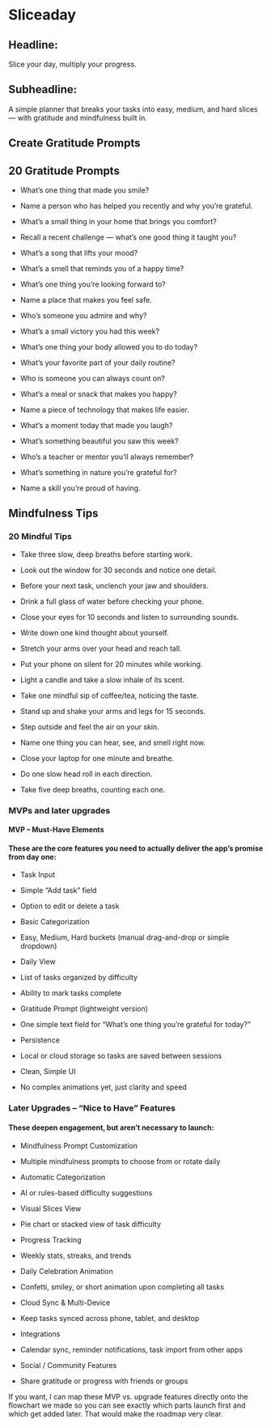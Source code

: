 # Sliceaday 


## Headline:
Slice your day, multiply your progress.

## Subheadline:
A simple planner that breaks your tasks into easy, medium, and hard slices — with gratitude and mindfulness built in.


## Create Gratitude Prompts

## 20 Gratitude Prompts
* What’s one thing that made you smile?


* Name a person who has helped you recently and why you’re grateful.


* What’s a small thing in your home that brings you comfort?


* Recall a recent challenge — what’s one good thing it taught you?


* What’s a song that lifts your mood?


* What’s a smell that reminds you of a happy time?


* What’s one thing you’re looking forward to?


* Name a place that makes you feel safe.


* Who’s someone you admire and why?


* What’s a small victory you had this week?


* What’s one thing your body allowed you to do today?


* What’s your favorite part of your daily routine?


* Who is someone you can always count on?


* What’s a meal or snack that makes you happy?


* Name a piece of technology that makes life easier.


* What’s a moment today that made you laugh?


* What’s something beautiful you saw this week?

* Who’s a teacher or mentor you’ll always remember?


* What’s something in nature you’re grateful for?


* Name a skill you’re proud of having.

## Mindfulness Tips

### 20 Mindful Tips
* Take three slow, deep breaths before starting work.


* Look out the window for 30 seconds and notice one detail.


* Before your next task, unclench your jaw and shoulders.


* Drink a full glass of water before checking your phone.


* Close your eyes for 10 seconds and listen to surrounding sounds.


* Write down one kind thought about yourself.


* Stretch your arms over your head and reach tall.


* Put your phone on silent for 20 minutes while working.


* Light a candle and take a slow inhale of its scent.


* Take one mindful sip of coffee/tea, noticing the taste.


* Stand up and shake your arms and legs for 15 seconds.


* Step outside and feel the air on your skin.


* Name one thing you can hear, see, and smell right now.


* Close your laptop for one minute and breathe.


* Do one slow head roll in each direction.


* Take five deep breaths, counting each one.

### MVPs and later upgrades


#### MVP – Must-Have Elements
#### These are the core features you need to actually deliver the app’s promise from day one:
* Task Input


* Simple “Add task” field


* Option to edit or delete a task


* Basic Categorization


* Easy, Medium, Hard buckets (manual drag-and-drop or simple dropdown)


* Daily View


* List of tasks organized by difficulty


* Ability to mark tasks complete


* Gratitude Prompt (lightweight version)


* One simple text field for “What’s one thing you’re grateful for today?”


* Persistence


* Local or cloud storage so tasks are saved between sessions


* Clean, Simple UI


* No complex animations yet, just clarity and speed



### Later Upgrades – “Nice to Have” Features
#### These deepen engagement, but aren’t necessary to launch:
* Mindfulness Prompt Customization


* Multiple mindfulness prompts to choose from or rotate daily


* Automatic Categorization


* AI or rules-based difficulty suggestions


* Visual Slices View


* Pie chart or stacked view of task difficulty


* Progress Tracking


* Weekly stats, streaks, and trends


* Daily Celebration Animation


* Confetti, smiley, or short animation upon completing all tasks


* Cloud Sync & Multi-Device


* Keep tasks synced across phone, tablet, and desktop


* Integrations


* Calendar sync, reminder notifications, task import from other apps


* Social / Community Features


* Share gratitude or progress with friends or groups



If you want, I can map these MVP vs. upgrade features directly onto the flowchart we made so you can see exactly which parts launch first and which get added later. That would make the roadmap very clear.



